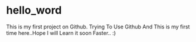 # hello_word
This is my first project on Github.
 Trying To Use Github And This is my first time here..Hope I will Learn it soon Faster.. :)
